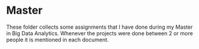 # Master
These folder collects some assignments that I have done during my Master in Big Data Analytics. 
Whenever the projects were done between 2 or more people it is mentioned in each document.
